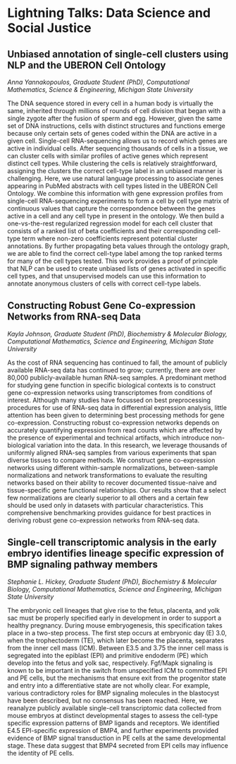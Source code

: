 # Lightning Talks: Data Science and Social Justice  

## Unbiased annotation of single-cell clusters using NLP and the UBERON Cell Ontology
*Anna Yannakopoulos, Graduate Student (PhD), Computational Mathematics, Science & Engineering, Michigan State University* 

The DNA sequence stored in every cell in a human body is virtually the same, inherited through millions of rounds of cell division that began with a single zygote after the fusion of sperm and egg. However, given the same set of DNA instructions, cells with distinct structures and functions emerge because only certain sets of genes coded within the DNA are active in a given cell. Single-cell RNA-sequencing allows us to record which genes are active in individual cells. After sequencing thousands of cells in a tissue, we can cluster cells with similar profiles of active genes which represent distinct cell types. While clustering the cells is relatively straightforward, assigning the clusters the correct cell-type label in an unbiased manner is challenging. Here, we use natural language processing to associate genes appearing in PubMed abstracts with cell types listed in the UBERON Cell Ontology. We combine this information with gene expression profiles from single-cell RNA-sequencing experiments to form a cell by cell type matrix of continuous values that capture the correspondence between the genes active in a cell and any cell type in present in the ontology. We then build a one-vs-the-rest regularized regression model for each cell cluster that consists of a ranked list of beta coefficients and their corresponding cell-type term where non-zero coefficients represent potential cluster annotations. By further propagating beta values through the ontology graph, we are able to find the correct cell-type label among the top ranked terms for many of the cell types tested. This work provides a proof of principle that NLP can be used to create unbiased lists of genes activated in specific cell types, and that unsupervised models can use this information to annotate anonymous clusters of cells with correct cell-type labels.    

## Constructing Robust Gene Co-expression Networks from RNA-seq Data
*Kayla Johnson, Graduate Student (PhD), Biochemistry & Molecular Biology, Computational Mathematics, Science and Engineering, Michigan State University*   

As the cost of RNA sequencing has continued to fall, the amount of publicly available RNA-seq data has continued to grow; currently, there are over 80,000 publicly-available human RNA-seq samples. A predominant method for studying gene function in specific biological contexts is to construct gene co-expression networks using transcriptomes from conditions of interest. Although many studies have focussed on best preprocessing procedures for use of RNA-seq data in differential expression analysis, little attention has been given to determining best processing methods for gene co-expression. Constructing robust co-expression networks depends on accurately quantifying expression from read counts which are affected by the presence of experimental and technical artifacts, which introduce non-biological variation into the data. In this research, we leverage thousands of uniformly aligned RNA-seq samples from various experiments that span diverse tissues to compare methods. We construct gene co-expression networks using different within-sample normalizations, between-sample normalizations and network transformations to evaluate the resulting networks based on their ability to recover documented tissue-naive and tissue-specific gene functional relationships. Our results show that a select few normalizations are clearly superior to all others and a certain few should be used only in datasets with particular characteristics. This comprehensive benchmarking provides guidance for best practices in deriving robust gene co-expression networks from RNA-seq data.  

## Single-cell transcriptomic analysis in the early embryo identifies lineage specific expression of BMP signaling pathway members
*Stephanie L. Hickey, Graduate Student (PhD), Biochemistry & Molecular Biology, Computational Mathematics, Science and Engineering, Michigan State University*   

The embryonic cell lineages that give rise to the fetus, placenta, and yolk sac must be properly specified early in development in order to support a healthy pregnancy. During mouse embryogenesis, this specification takes place in a two-step process. The first step occurs at embryonic day (E) 3.0, when the trophectoderm (TE), which later become the placenta, separates from the inner cell mass (ICM).  Between E3.5 and 3.75 the inner cell mass is segregated into the epiblast (EPI) and primitive endoderm (PE) which develop into the fetus and yolk sac, respectively. Fgf/Mapk signaling is known to be important in the switch from unspecified ICM to committed EPI and PE cells, but the mechanisms that ensure exit from the progenitor state and entry into a differentiative state are not wholly clear. For example, various contradictory roles for BMP signaling molecules in the blastocyst have been described, but no consensus has been reached. Here, we reanalyze publicly available single-cell transcriptomic data collected from mouse embryos at distinct developmental stages to assess the cell-type specific expression patterns of BMP ligands and receptors. We identified E4.5 EPI-specific expression of BMP4, and further experiments provided evidence of BMP signal transduction in PE cells at the same developmental stage. These data suggest that BMP4 secreted from EPI cells may influence the identity of PE cells.   
